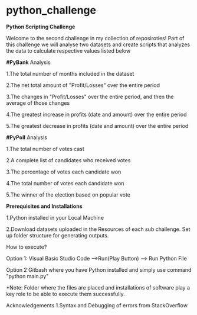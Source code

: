 # python_challenge
**Python Scripting Challenge**

Welcome to the second challenge in my collection of reposiroties!
Part of this challenge we will analyse two datasets and create scripts that analyzes the data to calculate respective values listed below

**#PyBank** Analysis

1.The total number of months included in the dataset

2.The net total amount of "Profit/Losses" over the entire period

3.The changes in "Profit/Losses" over the entire period, and then the average of those changes

4.The greatest increase in profits (date and amount) over the entire period

5.The greatest decrease in profits (date and amount) over the entire period

**#PyPoll** Analysis

1.The total number of votes cast

2.A complete list of candidates who received votes

3.The percentage of votes each candidate won

4.The total number of votes each candidate won

5.The winner of the election based on popular vote

**Prerequisites and Installations**

1.Python installed in your Local Machine

2.Download datasets uploaded in the Resources of each sub challenge. Set up folder structure for generating outputs.

How to execute?

Option 1: Visual Basic Studio Code -->Run(Play Button) --> Run Python File 

Option 2 Gitbash where you have Python installed and simply use command "python main.py"

*Note: Folder where the files are placed and installations of software play a key role to be able to execute them successfully. 

Acknowledgements
1.Syntax and Debugging of errors from StackOverflow
